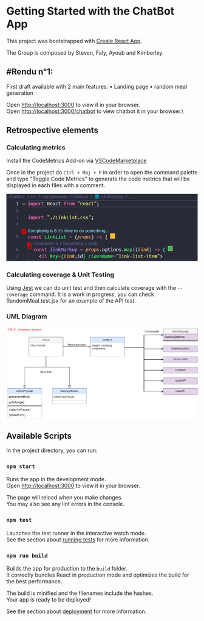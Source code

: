 # Getting Started with the ChatBot App

This project was bootstrapped with [Create React App](https://github.com/facebook/create-react-app).

The Group is composed by Steven, Faly, Ayoub and Kimberley.

## \#Rendu n°1:
First draft available with 2 main features:
    • Landing page
    • random meal generation 

Open [http://localhost:3000](http://localhost:3000) to view it in your browser.\
Open [http://localhost:3000/chatbot](http://localhost:3000/chatbot) to view chatbot it in your browser.\

## Retrospective elements

### Calculating metrics

Install the CodeMetrics Add-on via [VSCodeMarketplace](https://marketplace.visualstudio.com/items?itemName=kisstkondoros.vscode-codemetrics)

Once in the project do `Ctrl + Maj + P` in order to open the command palette and type "Toggle Code Metrics" to generate the code metrics that will be displayed in each files with a comment.

![Metrics](public\Metrics.PNG)

### Calculating coverage & Unit Testing

Using [Jest](https://jestjs.io/) we can do unit test and then calculate coverage with the `--coverage` command. It is a work in progress, you can check RandomMeal.test.jsx for an example of the API test.

### UML Diagram

![Diagram](public\Diagram.png)


## Available Scripts

In the project directory, you can run:

### `npm start`

Runs the app in the development mode.\
Open [http://localhost:3000](http://localhost:3000) to view it in your browser.

The page will reload when you make changes.\
You may also see any lint errors in the console.

### `npm test`

Launches the test runner in the interactive watch mode.\
See the section about [running tests](https://facebook.github.io/create-react-app/docs/running-tests) for more information.

### `npm run build`

Builds the app for production to the `build` folder.\
It correctly bundles React in production mode and optimizes the build for the best performance.

The build is minified and the filenames include the hashes.\
Your app is ready to be deployed!

See the section about [deployment](https://facebook.github.io/create-react-app/docs/deployment) for more information.
